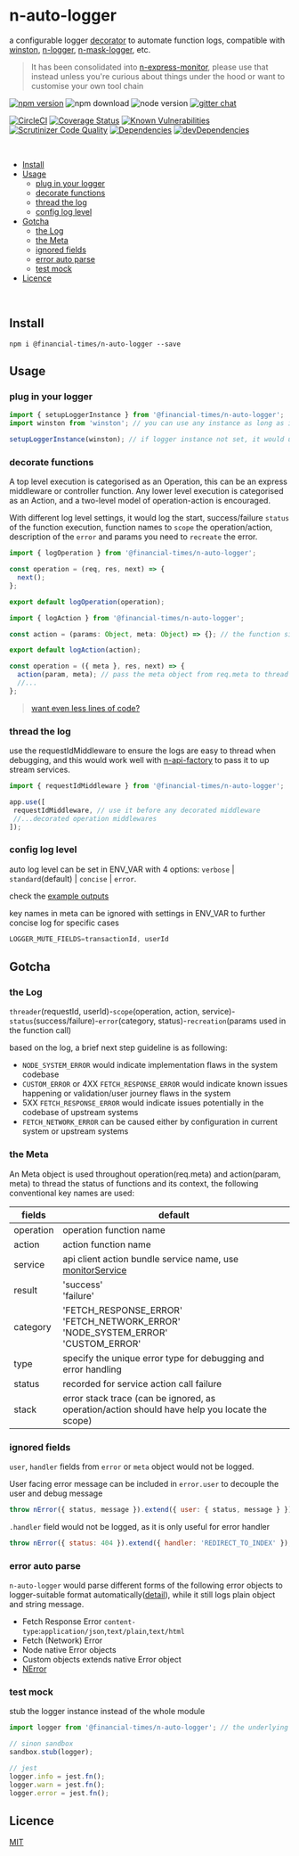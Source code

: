 # n-auto-logger 

a configurable logger [decorator](https://github.com/Financial-Times/n-express-enhancer) to automate function logs, compatible with [winston](https://github.com/winstonjs/winston), [n-logger](https://github.com/Financial-Times/n-logger), [n-mask-logger](https://github.com/financial-Times/n-mask-logger), etc.

> It has been consolidated into [n-express-monitor](https://github.com/financial-Times/n-express-monitor), please use that instead unless you're curious about things under the hood or want to customise your own tool chain

[![npm version](https://badge.fury.io/js/%40financial-times%2Fn-auto-logger.svg)](https://badge.fury.io/js/%40financial-times%2Fn-auto-logger)
![npm download](https://img.shields.io/npm/dm/@financial-times/n-auto-logger.svg)
![node version](https://img.shields.io/node/v/@financial-times/n-auto-logger.svg)
[![gitter chat](https://badges.gitter.im/Financial-Times/n-auto-logger.svg)](https://gitter.im/Financial-Times/n-auto-logger?utm_source=badge&utm_medium=badge&utm_campaign=pr-badge&utm_content=badge)


[![CircleCI](https://circleci.com/gh/Financial-Times/n-auto-logger.svg?style=shield)](https://circleci.com/gh/Financial-Times/n-auto-logger)
[![Coverage Status](https://coveralls.io/repos/github/Financial-Times/n-auto-logger/badge.svg?branch=master)](https://coveralls.io/github/Financial-Times/n-auto-logger?branch=master)
[![Known Vulnerabilities](https://snyk.io/test/github/Financial-Times/n-auto-logger/badge.svg)](https://snyk.io/test/github/Financial-Times/n-auto-logger)
[![Scrutinizer Code Quality](https://scrutinizer-ci.com/g/Financial-Times/n-auto-logger/badges/quality-score.png?b=master)](https://scrutinizer-ci.com/g/Financial-Times/n-auto-logger/?branch=master)
[![Dependencies](https://david-dm.org/Financial-Times/n-auto-logger.svg)](https://david-dm.org/Financial-Times/n-auto-logger)
[![devDependencies](https://david-dm.org/Financial-Times/n-auto-logger/dev-status.svg)](https://david-dm.org/Financial-Times/n-auto-logger?type=dev)

<br>

- [Install](#install)
- [Usage](#usage)
  * [plug in your logger](#plug-in-your-logger)
  * [decorate functions](#decorate-functions)
  * [thread the log](#thread-the-log)
  * [config log level](#config-log-level)
- [Gotcha](#gotcha)
  * [the Log](#the-log)
  * [the Meta](#the-meta)
  * [ignored fields](#ignored-fields)
  * [error auto parse](#error-auto-parse)
  * [test mock](#test-mock)
- [Licence](#licence)

<br>

## Install
```shell
npm i @financial-times/n-auto-logger --save
```

## Usage

### plug in your logger

```js
import { setupLoggerInstance } from '@financial-times/n-auto-logger';
import winston from 'winston'; // you can use any instance as long as it has .info, .warn, .error method

setupLoggerInstance(winston); // if logger instance not set, it would use n-logger by default
```

### decorate functions

A top level execution is categorised as an Operation, this can be an express middleware or controller function. Any lower level execution is categorised as an Action, and a two-level model of operation-action is encouraged.

With different log level settings, it would log the start, success/failure `status` of the function execution, function names to `scope` the operation/action, description of the `error` and params you need to `recreate` the error.

```js
import { logOperation } from '@financial-times/n-auto-logger';

const operation = (req, res, next) => {
  next();
};

export default logOperation(operation);
```

```js
import { logAction } from '@financial-times/n-auto-logger';

const action = (params: Object, meta: Object) => {}; // the function signature needs to follow the convention

export default logAction(action);
```
```js
const operation = ({ meta }, res, next) => {
  action(param, meta); // pass the meta object from req.meta to thread operation/action
  //...
};
```

> [want even less lines of code?](https://github.com/Financial-Times/n-express-enhancer#enhance-a-set-of-functions)

### thread the log

use the requestIdMiddleware to ensure the logs are easy to thread when debugging, and this would work well with [n-api-factory](https://github.com/Financial-Times/n-api-factory) to pass it to up stream services.

```js
import { requestIdMiddleware } from '@financial-times/n-auto-logger';

app.use([
 requestIdMiddleware, // use it before any decorated middleware
 //...decorated operation middlewares
]);
```

### config log level

auto log level can be set in ENV_VAR with 4 options: `verbose` | `standard`(default) | `concise` | `error`.

check the [example outputs](https://github.com/Financial-Times/next-monitor-express)

key names in meta can be ignored with settings in ENV_VAR to further concise log for specific cases

```js
LOGGER_MUTE_FIELDS=transactionId, userId
```

## Gotcha

### the Log

`threader`(requestId, userId)-`scope`(operation, action, service)-`status`(success/failure)-`error`(category, status)-`recreation`(params used in the function call)

based on the log, a brief next step guideline is as following:

* `NODE_SYSTEM_ERROR` would indicate implementation flaws in the system codebase
* `CUSTOM_ERROR` or 4XX `FETCH_RESPONSE_ERROR` would indicate known issues happening or validation/user journey flaws in the system
* 5XX `FETCH_RESPONSE_ERROR` would indicate issues potentially in the codebase of upstream systems
* `FETCH_NETWORK_ERROR` can be caused either by configuration in current system or upstream systems

### the Meta

An Meta object is used throughout operation(req.meta) and action(param, meta) to thread the status of functions and its context, the following conventional key names are used:

| fields    | default                                                                            | 
|-----------|------------------------------------------------------------------------------------|
| operation | operation function name                                                            |
| action    | action function name                                                               |
| service   | api client action bundle service name, use [monitorService](https://github.com/Financial-Times/n-express-monitor#monitorservice) |
| result    | 'success'<br>'failure'                                                             |
| category  | 'FETCH_RESPONSE_ERROR'<br>'FETCH_NETWORK_ERROR'<br>'NODE_SYSTEM_ERROR'<br>'CUSTOM_ERROR' |
| type      | specify the unique error type for debugging and error handling                     |
| status    | recorded for service action call failure                                           |
| stack     | error stack trace (can be ignored, as operation/action should have help you locate the scope)    |


### ignored fields
`user`, `handler` fields from `error` or `meta` object would not be logged.

User facing error message can be included in `error.user` to decouple the user and debug message

```js
throw nError({ status, message }).extend({ user: { status, message } });
````

`.handler` field would not be logged, as it is only useful for error handler
```js
throw nError({ status: 404 }).extend({ handler: 'REDIRECT_TO_INDEX' });
```

### error auto parse

`n-auto-logger` would parse different forms of the following error objects to logger-suitable format automatically([detail](src/failure.js)), while it still logs plain object and string message.

* Fetch Response Error `content-type`:`application/json`,`text/plain`,`text/html`
* Fetch (Network) Error
* Node native Error objects
* Custom objects extends native Error object
* [NError](https://github.com/Financial-Times/n-error)


### test mock

stub the logger instance instead of the whole module

```js
import logger from '@financial-times/n-auto-logger'; // the underlying logger instance (`n-logger`)

// sinon sandbox
sandbox.stub(logger);

// jest
logger.info = jest.fn();
logger.warn = jest.fn();
logger.error = jest.fn();
```

## Licence
[MIT](/LICENSE)

